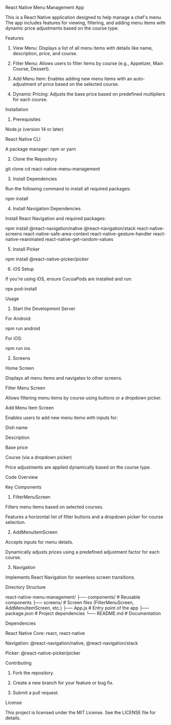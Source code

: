 
React Native Menu Management App

This is a React Native application designed to help manage a chef's menu. The app includes features for viewing, filtering, and adding menu items with dynamic price adjustments based on the course type.




Features

1. View Menu: Displays a list of all menu items with details like name, description, price, and course.


2. Filter Menu: Allows users to filter items by course (e.g., Appetizer, Main Course, Dessert).


3. Add Menu Item: Enables adding new menu items with an auto-adjustment of price based on the selected course.


4. Dynamic Pricing: Adjusts the base price based on predefined multipliers for each course.




Installation

1. Prerequisites

Node.js (version 14 or later)

React Native CLI

A package manager: npm or yarn


2. Clone the Repository

git clone <repository-url>
cd react-native-menu-management

3. Install Dependencies

Run the following command to install all required packages:

npm install

4. Install Navigation Dependencies

Install React Navigation and required packages:

npm install @react-navigation/native @react-navigation/stack react-native-screens react-native-safe-area-context react-native-gesture-handler react-native-reanimated react-native-get-random-values

5. Install Picker

npm install @react-native-picker/picker

6. iOS Setup

If you're using iOS, ensure CocoaPods are installed and run:

npx pod-install




Usage

1. Start the Development Server

For Android:

npm run android

For iOS:

npm run ios

2. Screens

Home Screen

Displays all menu items and navigates to other screens.

Filter Menu Screen

Allows filtering menu items by course using buttons or a dropdown picker.

Add Menu Item Screen

Enables users to add new menu items with inputs for:

Dish name

Description

Base price

Course (via a dropdown picker)


Price adjustments are applied dynamically based on the course type.



Code Overview

Key Components

1. FilterMenuScreen

Filters menu items based on selected courses.

Features a horizontal list of filter buttons and a dropdown picker for course selection.



2. AddMenuItemScreen

Accepts inputs for menu details.

Dynamically adjusts prices using a predefined adjustment factor for each course.



3. Navigation

Implements React Navigation for seamless screen transitions.




Directory Structure

react-native-menu-management/
├── components/        # Reusable components
├── screens/           # Screen files (FilterMenuScreen, AddMenuItemScreen, etc.)
├── App.js             # Entry point of the app
├── package.json       # Project dependencies
└── README.md          # Documentation



Dependencies

React Native Core: react, react-native

Navigation: @react-navigation/native, @react-navigation/stack

Picker: @react-native-picker/picker




Contributing

1. Fork the repository.


2. Create a new branch for your feature or bug fix.


3. Submit a pull request.




License

This project is licensed under the MIT License. See the LICENSE file for details.



